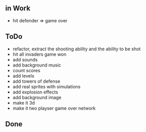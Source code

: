 ## in Work
- hit defender => game over

## ToDo
- refactor, extract the shooting ability and the ability to be shot 
- hit all invaders game won
- add sounds
- add background music
- count scores
- add levels
- add towers of defense
- add real sprites with simulations
- add explosion effects
- add background image
- make it 3d
- make it two playser game over network

## Done